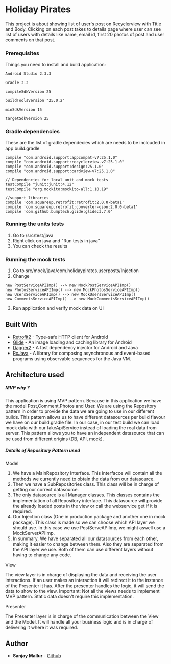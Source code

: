 # Holiday Pirates

This project is about showing list of user's post on Recyclerview with Title and Body. Clicking on each post takes to details page where user can see list of users with details like name, email id, first 20 photos of post and user comments on that post.

### Prerequisites

Things you need to install and build application:

```
Android Studio 2.3.3

Gradle 3.3

compileSdkVersion 25

buildToolsVersion "25.0.2"

minSdkVersion 15

targetSdkVersion 25
```

### Gradle dependencies

These are the list of gradle dependecies which are needs to be inclcuded in app build.gradle

```
compile "com.android.support:appcompat-v7:25.1.0"
compile "com.android.support:recyclerview-v7:25.1.0"
compile "com.android.support:design:25.1.0"
compile "com.android.support:cardview-v7:25.1.0"

// Dependencies for local unit and mock tests
testCompile "junit:junit:4.12"
testCompile "org.mockito:mockito-all:1.10.19"

//support libraries
compile 'com.squareup.retrofit:retrofit:2.0.0-beta1'
compile 'com.squareup.retrofit:converter-gson:2.0.0-beta1'
compile 'com.github.bumptech.glide:glide:3.7.0'
```


### Running the units tests

1. Go to /src/test/java
2. Right click on java and "Run tests in java"
3. You can check the results

###  Running the mock tests


1. Go to src/mock/java/com.holidaypirates.userposts/Injection
2. Change 
```
new PostServiceAPIImp() --> new MockPostServiceAPIImp()
new PhotosServiceAPIImp() --> new MockPhotosServiceAPIImp()
new UsersServiceAPIImp() --> new MockUsersServiceAPIImp()
new CommentsServiceAPIImp() --> new MockCommentsServiceAPIImp()
```

   3. Run application and verify mock data on UI 


## Built With

* [Retrofit2](https://github.com/square/retrofit) - Type-safe HTTP client for Android
* [Glide](https://github.com/bumptech/glide) - An image loading and caching library for Android
* [Dagger2](https://github.com/google/dagger) - A fast dependency injector for Android and Java
* [RxJava](https://github.com/ReactiveX/RxJava) - A library for composing asynchronous and event-based programs using observable sequences for the Java VM.


## Architecture used
##### MVP why ?

This application is using MVP pattern. Because in this application we have the model Post,Comment,Photos and User. We are using the Repository pattern in order to provide the data we are going to use in our different builds. This pattern allows us to have different datasources per build flavour we have on our build.gradle file. In our case, in our test build we can load mock data with our fakeApiService instead of loading the real data from server. This pattern allows you to have an independent datasource that can be used from different origins (DB, API, mock).

##### Details of Repository Pattern used

Model

1.  We have a MainRepository Interface. This interfacce will contain all the methods we currently need to obtain the data from our datasource.
2.  Then we have a SubRepositories class. This class will be in charge of getting our correct datasource. 
3.  The only datasource is all Manager classes. This classes contains the implementation of  all Repository interface. This datasource will provide the already loaded posts in the view or call the webservice get if it is required.
4.  Our Injection class (One in production package and another one in mock package). This class is made so we can choose which API layer we should use. In this case we use PostServeAPIImp, we might aswell use a MockServerAPIImp.
5.  In summary, We have separated all our datasources from each other, making it easier to change between them. Also they are separated from the API layer we use. Both of them can use different layers without having to change any code.

View 

The view layer is in charge of displaying the data and receiving the user interactions. If an user makes an interaction it will redirect it to the instance of the Presenter it has. After the presenter handles the logic, it will send the data to show to the view. Important: Not all the views needs to implement MVP pattern. Static data doesn't require this implementation.

Presenter

The Presenter layer is in charge of the communication between the View and the Model. It will handle all your business logic and is in charge of delivering it where it was required.


## Author

* **Sanjay Mallur** -  [Github](https://github.com/SanjayMallur)

